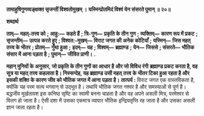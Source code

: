 **तामाहुषिगुणव्यङ्क्षक्त सृजन्तीं विश्वतोमुखम् ।** **यस्मिन्प्रोतमिदं विश्वं येन संसरते पुमान् ॥ २०॥** 

**शब्दार्थ** 

**ताम्—** **महत्-तत्त्व को** **; आहु:—** **कहते हैं** **; त्रि-गुण—** **प्रकृति के तीन गुण** **; व्यक्तिम्—** **कारण रूप में प्रकट** **; सृजन्तीम्—** **उत्पन्न** **करते हुए** **; विश्वत:-मुखम्—** **विराट जगत की अनेक कोटियाँ** **; यस्मिन्—** **जिस महत् तत्त्व के भीतर** **; प्रोतम्—** **गुँथा हुआ** **;** **इदम्—** **यह** **; विश्वम्—** **ब्रह्माण्ड** **; येन—** **जिससे** **; संसरते—** **भौतिक संसार में आना पड़ता है** **; पुमान्—** **जीवित प्राणी।** **.** 

**महान् मुनियों के अनुसार, जो प्रकृति के तीन गुणों का आधार है और जो विविध रंगी** **ब्रह्माण्ड प्रकट करता है, वह सूत्र या महत् तत्त्व कहलाता है। निस्सन्देह, यह ब्रह्माण्ड उसी महत्** **तत्त्व के भीतर टिका हुआ रहता है और इसकी शक्ति के कारण जीव को भौतिक जगत में आना** **पड़ता है।** **तात्पर्य :** विराट जगत एक वास्तविकता है, क्योंकि यह परम सत्य भगवान् से उद्भूत है। तथापि भौतिक जगत नश्वर है और समस्याओं से पूर्ण है। बद्धजीव मूर्खतावश इस कनिष्ठ सृष्टि का स्वामी बनना चाहता है और वह अपने असली मित्र, परमेश्वर से विलग हो जाता है। ऐसी दशा में उसका एकमात्र व्यापार भौतिक इन्द्रियतृप्ति रह जाता है और उसका असली ज्ञान जाता रहता है।  